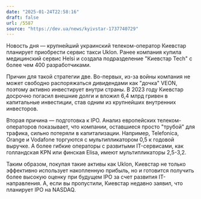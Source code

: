```yaml
---
date: "2025-01-24T22:58:16"
draft: false
url: /5587
source: "https://dev.ua/news/kyivstar-1737740729"
---
```


Новость дня — крупнейший украинский телеком-оператор Киевстар планирует приобрести сервис такси Uklon. Ранее компания купила медицинский сервис Helsi и создала подразделение "Киевстар Tech" с более чем 400 разработчиками. 

Причин для такой стратегии две. Во-первых, из-за войны компания не может свободно распоряжаться дивидендами как "дочка" VEON, поэтому активно инвестирует внутри страны. В 2023 году Киевстар досрочно погасил внешние долги и вложил 6,4 млрд гривен в капитальные инвестиции, став одним из крупнейших внутренних инвесторов.

Вторая причина — подготовка к IPO. Анализ европейских телеком-операторов показывает, что компании, оставшиеся просто "трубой" для трафика, сильно потеряли в капитализации. Например, Telefonica, Orange и Vodafone торгуются с мультипликатором 0,5 к годовой выручке. А более гибкие операторы с развитыми IT-сервисами, как голландская KPN или финская Elisa, имеют мультипликаторы 2,5-3,2.

Таким образом, покупая такие активы как Uklon, Киевстар не только эффективно использует накопленную прибыль, но и готовится получить более высокую оценку при будущем IPO за счет развития IT-направления. А, если вы пропустили, Киевстар недавно заявил, что планирует IPO на NASDAQ.